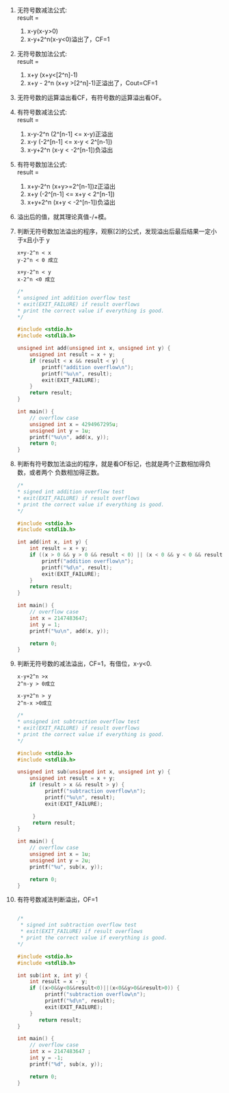 1. 无符号数减法公式:  
   result =   
   1. x-y(x-y>0)
   2. x-y+2^n(x-y<0)溢出了，CF=1

2. 无符号数加法公式:  
   result =   
   1. x+y (x+y<[2^n]-1)
   2. x+y - 2^n (x+y >[2^n]-1)正溢出了，Cout=CF=1

3. 无符号数的运算溢出看CF，有符号数的运算溢出看OF。

4. 有符号数减法公式:   
   result =   
   1. x-y-2^n (2^[n-1] <= x-y)正溢出
   2. x-y     (-2^[n-1] <= x-y < 2^[n-1])
   3. x-y+2^n (x-y < -2^[n-1])负溢出
5. 有符号数加法公式:  
   result =   
   1. x+y-2^n (x+y>=2^[n-1])z正溢出
   2. x+y (-2^[n-1] <= x+y < 2^[n-1])
   3. x+y+2^n  (x+y < -2^[n-1])负溢出

6. 溢出后的值，就其理论真值-/+模。

7. 判断无符号数加法溢出的程序，观察[2]的公式，发现溢出后最后结果一定小于x且小于
   y

   ```
   x+y-2^n < x
   y-2^n < 0 成立 
   
   x+y-2^n < y
   x-2^n <0 成立  
   ```

   ```c
   /*
   * unsigned int addition overflow test
   * exit(EXIT_FAILURE) if result overflows
   * print the correct value if everything is good.
   */

   #include <stdio.h>
   #include <stdlib.h>

   unsigned int add(unsigned int x, unsigned int y) {
       unsigned int result = x + y;
       if (result < x && result < y) {
           printf("addition overflow\n");
           printf("%u\n", result);
           exit(EXIT_FAILURE);
       }
       return result;
   }

   int main() {
       // overflow case
       unsigned int x = 4294967295u;
       unsigned int y = 1u;  
       printf("%u\n", add(x, y));
       return 0;
   }
   ```

8. 判断有符号数加法溢出的程序，就是看OF标记，也就是两个正数相加得负数，或者两个
   负数相加得正数。
   
   ```c
   /*
   * signed int addition overflow test
   * exit(EXIT_FAILURE) if result overflows
   * print the correct value if everything is good.
   */

   #include <stdio.h>
   #include <stdlib.h>

   int add(int x, int y) {
       int result = x + y;
       if ((x > 0 && y > 0 && result < 0) || (x < 0 && y < 0 && result > 0)) {
           printf("addition overflow\n");
           printf("%d\n", result);
           exit(EXIT_FAILURE);
       }
       return result;
   }

   int main() {
       // overflow case
       int x = 2147483647; 
       int y = 1;  
       printf("%u\n", add(x, y));

       return 0;
   }
   ```

9. 判断无符号数的减法溢出，CF=1，有借位，x-y<0.
   ```
   x-y+2^n >x   
   2^n-y > 0成立
  
   x-y+2^n > y
   2^n-x >0成立
   ```

   ```c
   /*
   * unsigned int subtraction overflow test
   * exit(EXIT_FAILURE) if result overflows
   * print the correct value if everything is good.
   */

   #include <stdio.h>
   #include <stdlib.h>

   unsigned int sub(unsigned int x, unsigned int y) {
       unsigned int result = x + y;
       if (result > x && result > y) {
            printf("subtraction overflow\n");
            printf("%u\n", result);
            exit(EXIT_FAILURE);

        }
        return result;
   }

   int main() {
       // overflow case
       unsigned int x = 1u;
       unsigned int y = 2u;
       printf("%u", sub(x, y));

       return 0;
   }
   ```

10. 有符号数减法判断溢出，OF=1
   
    ```c

    /*
     * signed int subtraction overflow test
     * exit(EXIT_FAILURE) if result overflows
     * print the correct value if everything is good.
    */

    #include <stdio.h>
    #include <stdlib.h>

    int sub(int x, int y) {
        int result = x - y;
        if ((x>0&&y<0&&result<0)||(x<0&&y>0&&result>0)) {
             printf("subtraction overflow\n");
             printf("%d\n", result);
             exit(EXIT_FAILURE);
        }
           return result;
    }

    int main() {
        // overflow case
        int x = 2147483647 ;
        int y = -1;
        printf("%d", sub(x, y));

        return 0;
    }
    ```
